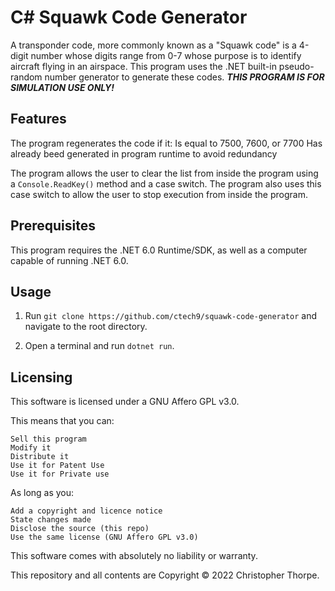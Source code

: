 # C# Squawk Code Generator

A transponder code, more commonly known as a "Squawk code" is a 4-digit number whose digits range from 0-7 whose purpose is to identify aircraft flying in an airspace. This program uses the .NET built-in pseudo-random number generator to generate these codes. ***THIS PROGRAM IS FOR SIMULATION USE ONLY!***

## Features

The program regenerates the code if it:
    Is equal to 7500, 7600, or 7700
    Has already beed generated in program runtime to avoid redundancy

The program allows the user to clear the list from inside the program using a `Console.ReadKey()` method and a case switch. The program also uses this case switch to allow the user to stop execution from inside the program.

## Prerequisites

This program requires the .NET 6.0 Runtime/SDK, as well as a computer capable of running .NET 6.0.

## Usage

1. Run `git clone https://github.com/ctech9/squawk-code-generator` and navigate to the root directory.

2. Open a terminal and run `dotnet run`.

## Licensing

This software is licensed under a GNU Affero GPL v3.0.

This means that you can:

    Sell this program
    Modify it
    Distribute it
    Use it for Patent Use
    Use it for Private use

As long as you:

    Add a copyright and licence notice
    State changes made
    Disclose the source (this repo)
    Use the same license (GNU Affero GPL v3.0)

This software comes with absolutely no liability or warranty.



This repository and all contents are Copyright © 2022 Christopher Thorpe.